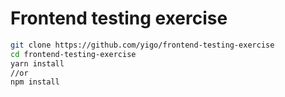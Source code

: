 # Frontend testing exercise

```bash
git clone https://github.com/yigo/frontend-testing-exercise
cd frontend-testing-exercise
yarn install
//or
npm install
```
